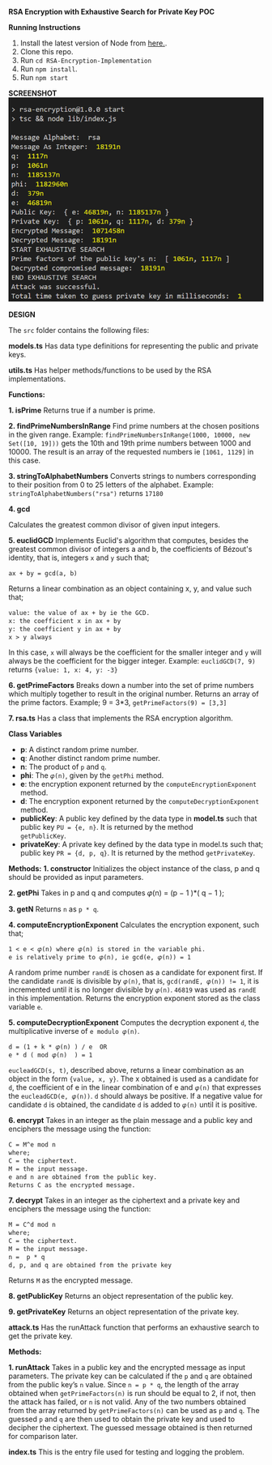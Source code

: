 **RSA Encryption with Exhaustive Search for Private Key POC**

**Running Instructions**

 1. Install the latest version of Node from [here.](https://nodejs.dev/download/).
 2. Clone this repo.
 3. Run `cd RSA-Encryption-Implementation`
 4. Run `npm install`.
 5. Run `npm start`

**SCREENSHOT**
**![](https://github.com/au6rey/RSA-Encryption-Implementation/blob/main/screenshot/result.png?raw=true)**



**DESIGN**

The `src` folder contains the following files:

**models.ts**
Has data type definitions for representing the public and private keys.

**utils.ts**
Has helper methods/functions to be used by the RSA implementations.

**Functions:**

 **1. isPrime**
Returns true if a number is prime.

 **2. findPrimeNumbersInRange**
Find prime numbers at the chosen positions in the given range.
Example: `findPrimeNumbersInRange(1000, 10000, new Set([10, 19]))` gets the 10th and 19th prime numbers between 1000 and 10000. The result is an array of the requested numbers ie `[1061, 1129]` in this case.

 **3. stringToAlphabetNumbers**
Converts strings to numbers corresponding to their position from 0 to 25 letters of the alphabet.
Example: `stringToAlphabetNumbers("rsa")` returns `17180`

 **4. gcd**

Calculates the greatest common divisor of given input integers.

 **5. euclidGCD**
Implements Euclid's algorithm that computes, besides the greatest common divisor of integers a and b, the coefficients of Bézout's identity, that is, integers `x` and `y` such that;
	
	ax + by = gcd(a, b)
	
Returns a linear combination as an object containing x, y, and value such that;
	
	value: the value of ax + by ie the GCD.
	x: the coefficient x in ax + by
	y: the coefficient y in ax + by
	x > y always
	
In this case, `x` will always be the coefficient for the smaller integer and `y` will always be the coefficient for the bigger integer.
Example: `euclidGCD(7, 9)` returns `{value: 1, x: 4, y: -3}`

 **6. getPrimeFactors**
Breaks down a number into the set of prime numbers which multiply together to result in the original number.
Returns an array of the prime factors. 
Example; 9 = 3*3, `getPrimeFactors(9) = [3,3]`

 **7. rsa.ts**
Has a class that implements the RSA encryption algorithm.

**Class Variables**
 - **p**: A distinct random prime number.
 - **q**: Another distinct random prime number.
 - **n**:  The product of `p` and `q`.
 - **phi**: The `𝜑(n)`, given by the `getPhi` method.
 - **e**: the encryption exponent returned by the `computeEncryptionExponent`
   method.
 - **d**: The encryption exponent returned by the `computeDecryptionExponent`
   method. 
 - **publicKey**: A public key defined by the data type in **model.ts**    such
   that public key `PU = {e, n}`. It is returned by the method   
   `getPublicKey`.
 - **privateKey**: A private key defined by the data type in model.ts such
   that; public key `PR = {d, p, q}`. It is returned by the method
   `getPrivateKey`.

**Methods:**
 **1. constructor**
Initializes the object instance of the class, p and q should be provided as input parameters.

 **2. getPhi**
Takes in p and q and computes 𝜑(n) = (p − 1 )*( q − 1 );

 **3. getN**
Returns `n` as `p * q`.

 **4. computeEncryptionExponent**
Calculates the encryption exponent, such that; 

	1 < e < 𝜑(n) where 𝜑(n) is stored in the variable phi.
	e is relatively prime to 𝜑(n), ie gcd(e, 𝜑(n)) = 1
A random prime number `randE` is chosen as a candidate for exponent first. If the candidate `randE` is divisible by `𝜑(n)`, that is, `gcd(randE, 𝜑(n)) != 1`, it is incremented until it is no longer divisible by `𝜑(n)`.
`46819` was used as `randE` in this implementation.
Returns the encryption exponent stored as the class variable `e`.

 **5. computeDecryptionExponent**
Computes the decryption exponent `d`, the multiplicative inverse of `e modulo 𝜑(n)`. 

	d = (1 + k * 𝜑(n) ) / e  OR 
	e * d ( mod 𝜑(n)  ) = 1
`eucleadGCD(s, t)`, described above, returns a linear combination as an object in the form `{value, x, y}`.
The x obtained is used as a candidate for `d`, the coefficient of e in the linear combination of e and `𝜑(n)` that expresses the `eucleadGCD(e, 𝜑(n))`.
`d` should always be positive. If a negative value for candidate `d` is obtained, the candidate `d` is added to `𝜑(n)` until it is positive.

 **6. encrypt**
Takes in an integer as the plain message and a public key and enciphers the message using the function: 

	C = M^e mod n
	where; 
	C = the ciphertext.
	M = the input message.
	e and n are obtained from the public key.
	Returns C as the encrypted message.

 **7. decrypt**
Takes in an integer as the ciphertext and a private key and enciphers the message using the function: 

	M = C^d mod n
	where; 
	C = the ciphertext.
	M = the input message.
	n =  p * q
	d, p, and q are obtained from the private key
Returns `M` as the encrypted message.

 **8. getPublicKey**
Returns an object representation of the public key.

 **9. getPrivateKey**
Returns an object representation of the private key.

**attack.ts**
Has the runAttack function that performs an exhaustive search to get the private key.

**Methods:**

 **1. runAttack**
Takes in a public key and the encrypted message as input parameters.
The private key can be calculated if the `p` and `q` are obtained from the public key’s `n` value.
Since `n = p * q`, the length of the array obtained when `getPrimeFactors(n)` is run should be equal to 2, if not, then the attack has failed, or `n` is not valid.
Any of the two numbers obtained from the array returned by `getPrimeFactors(n)` can be used as `p` and `q`.
The guessed `p` and `q` are then used to obtain the private key and used to decipher the ciphertext.
The guessed message obtained is then returned for comparison later.

**index.ts**
This is the entry file used for testing and logging the problem.
